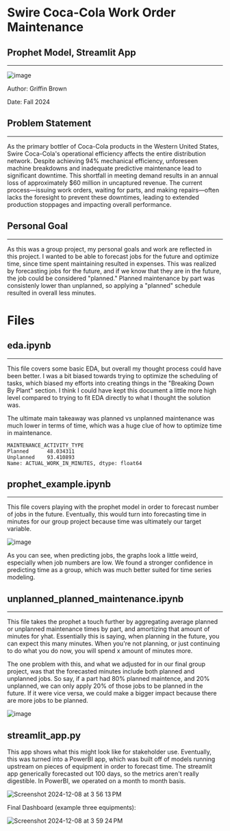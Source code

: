 # Swire Coca-Cola Work Order Maintenance
## Prophet Model, Streamlit App
---
[
](https://www.google.com/url?sa=i&url=https%3A%2F%2Fcommons.wikimedia.org%2Fwiki%2FFile%3ASwire_Logo.svg&psig=AOvVaw1od-u858hO7TtHqHobpg9B&ust=1733783960652000&source=images&cd=vfe&opi=89978449&ved=0CBQQjRxqFwoTCODL_NuemYoDFQAAAAAdAAAAABAJ)![image](https://github.com/user-attachments/assets/f62a24c8-73e2-4991-bafc-74c042833e3a)

Author: Griffin Brown

Date: Fall 2024

## Problem Statement
----
As the primary bottler of Coca-Cola products in the Western United States, Swire Coca-Cola's operational efficiency affects the entire distribution network. Despite achieving 94% mechanical efficiency, unforeseen machine breakdowns and inadequate predictive maintenance lead to significant downtime. This shortfall in meeting demand results in an annual loss of approximately $60 million in uncaptured revenue. The current process—issuing work orders, waiting for parts, and making repairs—often lacks the foresight to prevent these downtimes, leading to extended production stoppages and impacting overall performance.

## Personal Goal
---
As this was a group project, my personal goals and work are reflected in this project. I wanted to be able to forecast jobs for the future and optimize time, since time spent maintaining resulted in expenses. This was realized by forecasting jobs for the future, and if we know that they are in the future, the job could be considered "planned." Planned maintenance by part was consistenly lower than unplanned, so applying a "planned" schedule resulted in overall less minutes.

# Files
## eda.ipynb
---
This file covers some basic EDA, but overall my thought process could have been better. I was a bit biased towards trying to optimize the scheduling of tasks, which biased my efforts into creating things in the "Breaking Down By Plant" section. I think I could have kept this document a little more high level compared to trying to fit EDA directly to what I thought the solution was.

The ultimate main takeaway was planned vs unplanned maintenance was much lower in terms of time, which was a huge clue of how to optimize time in maintenance.
```
MAINTENANCE_ACTIVITY_TYPE
Planned      48.034311
Unplanned    93.410893
Name: ACTUAL_WORK_IN_MINUTES, dtype: float64
```

## prophet_example.ipynb
---
This file covers playing with the prophet model in order to forecast number of jobs in the future. Eventually, this would turn into forecasting time in minutes for our group project because time was ultimately our target variable.

![image](https://github.com/user-attachments/assets/a6c3c3e4-9134-4e1f-a9a6-b19216b1b069)

As you can see, when predicting jobs, the graphs look a little weird, especially when job numbers are low. We found a stronger confidence in predicting time as a group, which was much better suited for time series modeling.

## unplanned_planned_maintenance.ipynb
---
This file takes the prophet a touch further by aggregating average planned or unplanned maintenance times by part, and amortizing that amount of minutes for yhat. Essentially this is saying, when planning in the future, you can expect this many minutes. When you're not planning, or just continuing to do what you do now, you will spend x amount of minutes more.

The one problem with this, and what we adjusted for in our final group project, was that the forecasted minutes include both planned and unplanned jobs. So say, if a part had 80% planned maintence, and 20% unplanned, we can only apply 20% of those jobs to be planned in the future. If it were vice versa, we could make a bigger impact because there are more jobs to be planned.

![image](https://github.com/user-attachments/assets/999a79b1-79be-4f5b-a50b-688d9fcd6a4a)

## streamlit_app.py
This app shows what this might look like for stakeholder use. Eventually, this was turned into a PowerBI app, which was built off of models running upstream on pieces of equipment in order to forecast time. The streamlit app generically forecasted out 100 days, so the metrics aren't really digestible. In PowerBI, we operated on a month to month basis.

![Screenshot 2024-12-08 at 3 56 13 PM](https://github.com/user-attachments/assets/c467f7ed-7ca2-47e7-9adb-c61f014ca503)

Final Dashboard (example three equipments):

![Screenshot 2024-12-08 at 3 59 24 PM](https://github.com/user-attachments/assets/451ef0c0-be01-401b-93d2-7cd904883cad)

##
